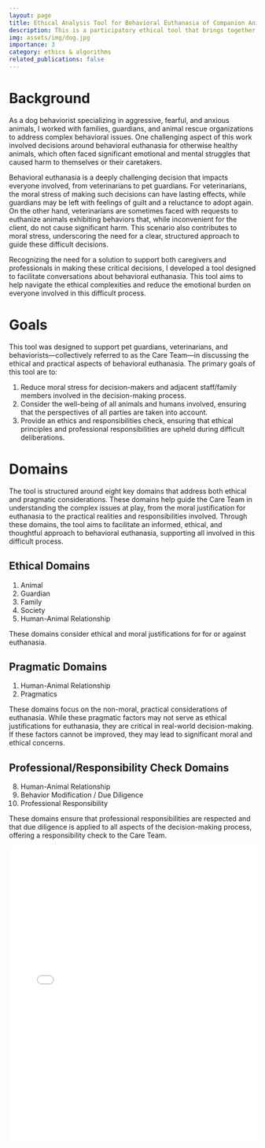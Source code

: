 ```yaml
---
layout: page
title: Ethical Analysis Tool for Behavioral Euthanasia of Companion Animals
description: This is a participatory ethical tool that brings together stakeholders for an ethical assessment regarding behavioral euthanasia of companion animals. The tool faciliates a discussion of all relevant moral aspects. The tool is designed to guide, but not dictate, a moral outcome, and to reduce moral stress in animal caretakers including veterinarians, animal guardians, humane societies, and resuce organizations. 
img: assets/img/dog.jpg
importance: 3
category: ethics & algorithms
related_publications: false
---
```


# Background

As a dog behaviorist specializing in aggressive, fearful, and anxious animals, I worked with families, guardians, and animal rescue organizations to address complex behavioral issues. One challenging aspect of this work involved decisions around behavioral euthanasia for otherwise healthy animals, which often faced significant emotional and mental struggles that caused harm to themselves or their caretakers.

Behavioral euthanasia is a deeply challenging decision that impacts everyone involved, from veterinarians to pet guardians. For veterinarians, the moral stress of making such decisions can have lasting effects, while guardians may be left with feelings of guilt and a reluctance to adopt again. On the other hand, veterinarians are sometimes faced with requests to euthanize animals exhibiting behaviors that, while inconvenient for the client, do not cause significant harm. This scenario also contributes to moral stress, underscoring the need for a clear, structured approach to guide these difficult decisions.

Recognizing the need for a solution to support both caregivers and professionals in making these critical decisions, I developed a tool designed to facilitate conversations about behavioral euthanasia. This tool aims to help navigate the ethical complexities and reduce the emotional burden on everyone involved in this difficult process.

# Goals

This tool was designed to support pet guardians, veterinarians, and behaviorists—collectively referred to as the Care Team—in discussing the ethical and practical aspects of behavioral euthanasia. The primary goals of this tool are to:

1) Reduce moral stress for decision-makers and adjacent staff/family members involved in the decision-making process.
2) Consider the well-being of all animals and humans involved, ensuring that the perspectives of all parties are taken into account.
3) Provide an ethics and responsibilities check, ensuring that ethical principles and professional responsibilities are upheld during difficult deliberations.

# Domains

The tool is structured around eight key domains that address both ethical and pragmatic considerations. These domains help guide the Care Team in understanding the complex issues at play, from the moral justification for euthanasia to the practical realities and responsibilities involved. Through these domains, the tool aims to facilitate an informed, ethical, and thoughtful approach to behavioral euthanasia, supporting all involved in this difficult process.

## Ethical Domains

1. Animal
2. Guardian
3. Family
4. Society
5. Human-Animal Relationship
   
These domains consider ethical and moral justifications for for or against euthanasia. 

## Pragmatic Domains
1. Human-Animal Relationship
2. Pragmatics

These domains focus on the non-moral, practical considerations of euthanasia. While these pragmatic factors may not serve as ethical justifications for euthanasia, they are critical in real-world decision-making. If these factors cannot be improved, they may lead to significant moral and ethical concerns.

## Professional/Responsibility Check Domains
8. Human-Animal Relationship
9. Behavior Modification / Due Diligence
10. Professional Responsibility

These domains ensure that professional responsibilities are respected and that due diligence is applied to all aspects of the decision-making process, offering a responsibility check to the Care Team.



<iframe src="/assets/pdf/bedg.pdf" width="100%" height="600px" style="border: none;">
    Your browser does not support iframes. <a href="/assets/pdf/document.pdf">Download the PDF.</a>.
</iframe>

